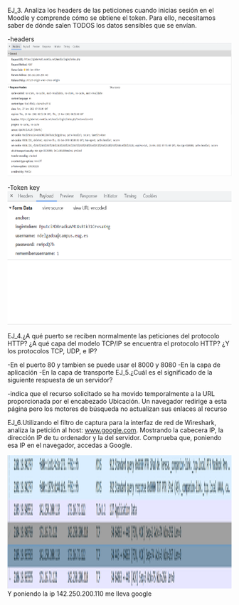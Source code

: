 EJ_3. Analiza los headers de las peticiones cuando inicias sesión en el Moodle y comprende
cómo se obtiene el token. Para ello, necesitamos saber de dónde salen TODOS los
datos sensibles que se envían.

-headers
<img src="ex_3.2.png" width="1000" height="300">

-Token key
<img src="ex_3.png" width="1000" height="300">

EJ_4.¿A qué puerto se reciben normalmente las peticiones del protocolo HTTP? ¿A qué
capa del modelo TCP/IP se encuentra el protocolo HTTP? ¿Y los protocolos TCP,
UDP, e IP?

-En el puerto 80 y tambien se puede usar el 8000 y 8080
-En la capa de aplicación
-En la capa de transporte
EJ_5.¿Cuál es el significado de la siguiente respuesta de un servidor?

-indica que el recurso solicitado se ha movido temporalmente a la URL proporcionada por el encabezado Ubicación.
 Un navegador redirige a esta página pero los motores de búsqueda no actualizan sus enlaces al recurso

EJ_6.Utilizando el filtro de captura para la interfaz de red de Wireshark, analiza la petición
al host: www.google.com. Mostrando la cabecera IP, la dirección IP de tu ordenador y
la del servidor. Comprueba que, poniendo esa IP en el navegador, accedas a Google.

<img src="ex_6.png" width="1000" height="300">
Y poniendo la ip 142.250.200.110 me lleva google
